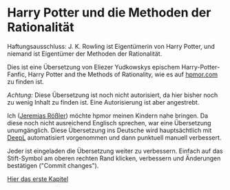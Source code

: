 # Harry Potter und die Methoden der Rationalität

Haftungsausschluss: J. K. Rowling ist Eigentümerin von Harry Potter, und niemand ist Eigentümer der Methoden der Rationalität.

Dies ist eine Übersetzung von Eliezer Yudkowskys epischem Harry-Potter-Fanfic, Harry Potter and the Methods of Rationality, wie es auf [hpmor.com](http://www.hpmor.com/) zu finden ist.

_Achtung:_ Diese Übersetzung ist noch nicht autorisiert, da hier bisher noch zu wenig Inhalt zu finden ist. Eine Autorisierung ist aber angestrebt.

Ich ([Jeremias Rößler](https://github.com/roesslerj)) möchte hpmor meinen Kindern nahe bringen. Da diese noch nicht ausreichend Englisch sprechen, war eine Übersetzung unumgänglich. Diese Übersetzung ins Deutsche wird hauptsächtlich mit [DeepL](https://www.deepl.com/) automatisiert vorgenommen und dann punktuell manuell verbessert. 

Jeder ist eingeladen die Übersetzung weiter zu verbessern. Einfach auf  das Stift-Symbol am oberen rechten Rand klicken, verbessern und Änderungen bestätigen ("Commit changes").

[Hier das erste Kapitel](de/Kapitel-1.md)

